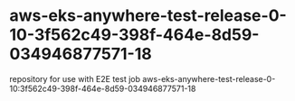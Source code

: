 # aws-eks-anywhere-test-release-0-10-3f562c49-398f-464e-8d59-034946877571-18
repository for use with E2E test job aws-eks-anywhere-test-release-0-10:3f562c49-398f-464e-8d59-034946877571-18
